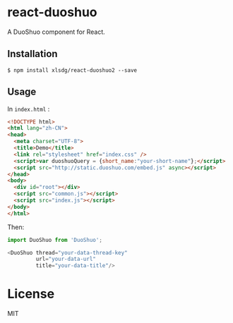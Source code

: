 # react-duoshuo
A DuoShuo component for React.

## Installation

```
$ npm install xlsdg/react-duoshuo2 --save
```


## Usage

In `index.html` :

``` html
<!DOCTYPE html>
<html lang="zh-CN">
<head>
  <meta charset="UTF-8">
  <title>Demo</title>
  <link rel="stylesheet" href="index.css" />
  <script>var duoshuoQuery = {short_name:"your-short-name"};</script>
  <script src="http://static.duoshuo.com/embed.js" async></script>
</head>
<body>
  <div id="root"></div>
  <script src="common.js"></script>
  <script src="index.js"></script>
</body>
</html>
```

Then:

``` javascript
import DuoShuo from 'DuoShuo';

<DuoShuo thread="your-data-thread-key"
         url="your-data-url"
         title="your-data-title"/>
```

# License

MIT
